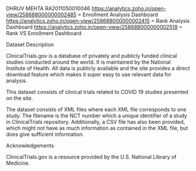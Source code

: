 DHRUV MEHTA      RA2011050010046
https://analytics.zoho.in/open-view/258688000000002485 = Enrollment Analysis Dashboard
https://analytics.zoho.in/open-view/258688000000002415 = Rank Analysis Dashboard
https://analytics.zoho.in/open-view/258688000000002519 = Rank VS Enrollment Dashboard

Dataset Description

ClinicalTrials.gov is a database of privately and publicly funded clinical studies conducted around the world. It is maintained by the National Institute of Health. All data is publicly available and the site provides a direct download feature which makes it super easy to use relevant data for analysis.

This dataset consists of clinical trials related to COVID 19 studies presented on the site.

The dataset consists of XML files where each XML file corresponds to one study. The filename is the NCT number which a unique identifier of a study in ClinicalTrials repository. Additionally, a CSV file has also been provided, which might not have as much information as contained in the XML file, but does give sufficient information.

Acknowledgements

ClinicalTrials.gov is a resource provided by the U.S. National Library of Medicine.